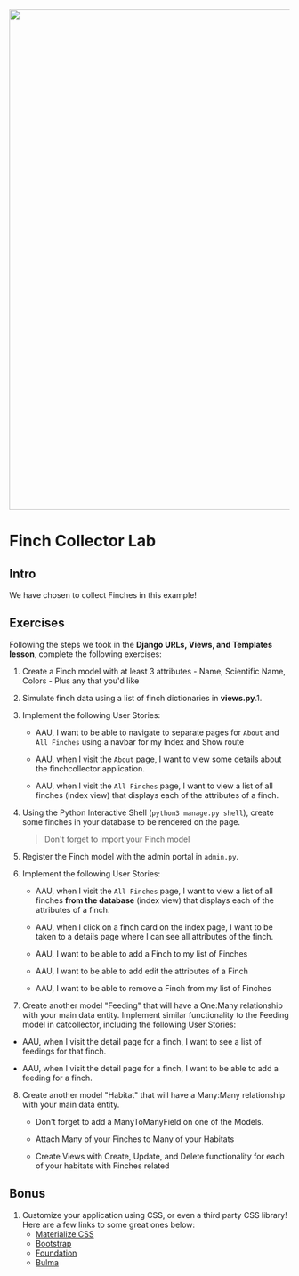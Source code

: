 <!-- {% raw %} -->
<img src="https://images.unsplash.com/photo-1600981806713-d141a32a4f7b" width="900">

# Finch Collector Lab

## Intro

We have chosen to collect Finches in this example!


## Exercises

Following the steps we took in the **Django URLs, Views, and Templates lesson**, complete the following exercises:

1. Create a Finch model with at least 3 attributes - Name, Scientific Name, Colors - Plus any that you'd like
2.  Simulate finch data using a list of finch dictionaries in **views.py**.1. 
3. Implement the following User Stories:
	- AAU, I want to be able to navigate to separate pages for `About` and `All Finches` using a navbar for my Index and Show route
	
	- AAU, when I visit the `About` page, I want to view some details about the finchcollector application.

	- AAU, when I visit the `All Finches` page, I want to view a list of all finches (index view) that displays each of the attributes of a finch.


4. Using the Python Interactive Shell (`python3 manage.py shell`), create some finches in your database to be rendered on the page.

    > Don't forget to import your Finch model

5. Register the Finch model with the admin portal in `admin.py`.

6. Implement the following User Stories:
	- AAU, when I visit the `All Finches` page, I want to view a list of all finches **from the database** (index view) that displays each of the attributes of a finch.

	- AAU, when I click on a finch card on the index page, I want to be taken to a details page where I can see all attributes of the finch.

	- AAU, I want to be able to add a Finch to my list of Finches

	- AAU, I want to be able to add edit the attributes of a Finch

	- AAU, I want to be able to remove a Finch from my list of Finches

7. Create another model "Feeding" that will have a One:Many relationship with your main data entity.
   Implement similar functionality to the Feeding model in catcollector, including the following User Stories:

  - AAU, when I visit the detail page for a finch, I want to see a list of feedings for that finch.

  - AAU, when I visit the detail page for a finch, I want to be able to add a feeding for a finch.


8.  Create another model "Habitat" that will have a Many:Many relationship with your main data entity.

    - Don't forget to add a ManyToManyField on one of the Models.
      
    - Attach Many of your Finches to Many of your Habitats
  
    - Create Views with Create, Update, and Delete functionality for each of your habitats with Finches related


## Bonus

1. Customize your application using CSS, or even a third party CSS library! Here are a few links to some great ones below:
	- [Materialize CSS](https://materializecss.com/getting-started.html)
	- [Bootstrap](https://getbootstrap.com/docs/5.1/getting-started/introduction/)
	- [Foundation](https://get.foundation/sites/docs/installation.html)
	- [Bulma](https://bulma.io/documentation/overview/start/)


<!-- {% endraw %} -->
